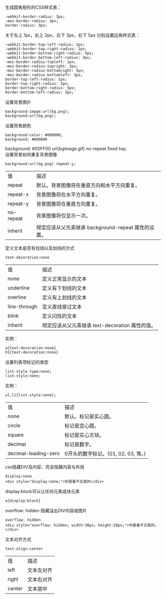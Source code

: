 生成圆角矩形的CSS样式表：

    -webkit-border-radius: 3px;
    -moz-border-radius: 3px;
    border-radius: 3px;

关于左上 1px，右上 2px，左下 3px，右下 5px 分别设置边角样式表：

    -webkit-border-top-left-radius: 1px;
    -webkit-border-top-right-radius: 2px;
    -webkit-border-bottom-right-radius: 5px;
    -webkit-border-bottom-left-radius: 3px;
    -moz-border-radius-topleft: 1px;
    -moz-border-radius-topright: 2px;
    -moz-border-radius-bottomright: 5px;
    -moz-border-radius-bottomleft: 3px;
    border-top-left-radius: 1px;
    border-top-right-radius: 2px;
    border-bottom-right-radius: 5px;
    border-bottom-left-radius: 3px;

设置背景图片

    background-image:url(bg.png);
    background:url(bg.png);

设置背景颜色

    background-color: #000000;
    background: #000000

background: #00FF00 url(bgimage.gif) no-repeat fixed top;   
设置背景如何重复背景图像   

    background:url(bg.png) repeat-y;

<table>
<tr><td>值</td><td>描述</td></tr>
<tr><td>repeat</td><td>默认。背景图像将在垂直方向和水平方向重复。</td></tr>
<tr><td>repeat-x</td><td>背景图像将在水平方向重复。</td></tr>
<tr><td>repeat-y</td><td>背景图像将在垂直方向重复。</td></tr>
<tr><td>no-repeat</td><td>背景图像将仅显示一次。</td></tr>
<tr><td>inherit</td><td>规定应该从父元素继承 background-repeat 属性的设置。</td></tr>
</table>

定义文本是否有划线以及划线的方式

    text-decoration:none

<table>
<tr><td>值</td><td>描述</td></tr>
<tr><td>none</td><td>定义正常显示的文本</td></tr>
<tr><td>underline</td><td>定义有下划线的文本</td></tr>
<tr><td>overline</td><td>定义有上划线的文本</td></tr>
<tr><td>line-through</td><td>定义直线穿过文本</td></tr>
<tr><td>blink</td><td>定义闪烁的文本</td></tr>
<tr><td>inherit</td><td>规定应该从父元素继承 text-decoration 属性的值。</td></tr>
</table>

实例：

    a{text-decoration:none}
    h1{text-decoration:none}

设置列表项标记的类型

    list-style-type:none;
    list-style:none;

实例：

    ul,li{list-style:none};

<table>
<tr><td>值</td><td>描述</td></tr>
<tr><td>none</td><td>默认。标记是实心圆。</td></tr>
<tr><td>circle</td><td>标记是空心圆。</td></tr>
<tr><td>square</td><td>标记是实心方块。</td></tr>
<tr><td>decimal</td><td>标记是数字。</td></tr>
<tr><td>decimal-leading-zero</td><td>0开头的数字标记。(01, 02, 03, 等。)</td></tr>
</table>

css隐藏DIV及内容，完全隐藏内容与布局

    display:none
    <div style="display:none;">你是看不见我的</div>

display:block可以让任何元素成块元素

    a{display:block}

overflow: hidden 隐藏溢出DIV内容或图片

    overflow: hidden
    <div style="overflow: hidden; width:30px; height:20px;">你是看不见我的。</div> 

文本对齐方式

    text-align:center

<table>
<tr><td>值</td><td>描述</td></tr>
<tr><td>left</td><td>文本左对齐</td></tr>
<tr><td>right</td><td>文本右对齐</td></tr>
<tr><td>center</td><td>文本居中</td></tr>
</table>

